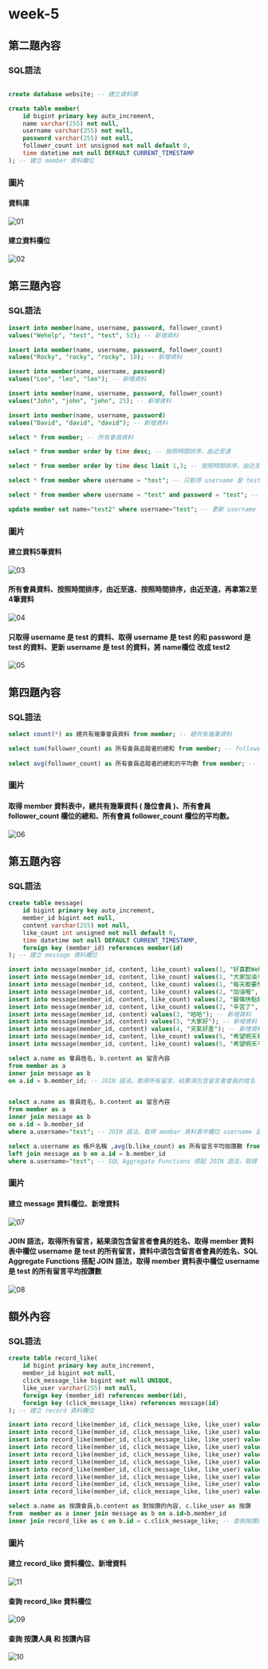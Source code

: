 # week-5
## 第二題內容
### SQL語法
```sql

create database website; -- 建立資料庫

create table member(
	id bigint primary key auto_increment,
	name varchar(255) not null,
	username varchar(255) not null,
	password varchar(255) not null,
	follower_count int unsigned not null default 0,
	time datetime not null DEFAULT CURRENT_TIMESTAMP
); -- 建立 member 資料欄位

```
### 圖片
#### 資料庫
![01](https://user-images.githubusercontent.com/84265782/196320055-9fa55971-1a00-4151-8120-13bd64ca5cb0.png)
#### 建立資料欄位
![02](https://user-images.githubusercontent.com/84265782/196320104-6533d864-1619-4aa0-9f60-0b271be94970.png)

## 第三題內容
### SQL語法
```sql
insert into member(name, username, password, follower_count) 
values("Wehelp", "test", "test", 52); -- 新增資料

insert into member(name, username, password, follower_count) 
values("Rocky", "rocky", "rocky", 10); -- 新增資料

insert into member(name, username, password) 
values("Leo", "leo", "leo"); -- 新增資料

insert into member(name, username, password, follower_count) 
values("John", "john", "john", 25); -- 新增資料

insert into member(name, username, password) 
values("David", "david", "david"); -- 新增資料

select * from member; -- 所有會員資料

select * from member order by time desc; -- 按照時間排序，由近至遠

select * from member order by time desc limit 1,3; -- 按照時間排序，由近至遠，再拿第2至4筆資料

select * from member where username = "test"; -- 只取得 username 是 test 的資料

select * from member where username = "test" and password = "test"; -- 取得 username 是 test 的和 password 是 test 的資料

update member set name="test2" where username="test"; -- 更新 username 是 test 的資料，將 name欄位 改成 test2

```

### 圖片
#### 建立資料5筆資料
![03](https://user-images.githubusercontent.com/84265782/196321709-cce83521-84b8-475f-bc56-401470a9c8fa.png)
#### 所有會員資料、按照時間排序，由近至遠、按照時間排序，由近至遠，再拿第2至4筆資料
![04](https://user-images.githubusercontent.com/84265782/196321927-18e49448-bdf0-4f8b-9323-d3ff76e565f7.png)
#### 只取得 username 是 test 的資料、取得 username 是 test 的和 password 是 test 的資料、更新 username 是 test 的資料，將 name欄位 改成 test2
![05](https://user-images.githubusercontent.com/84265782/196322045-c6066b71-5722-4901-ac96-80505b13627d.png)

## 第四題內容
### SQL語法
```sql
select count(*) as 總共有幾筆會員資料 from member; -- 總共有幾筆資料 

select sum(follower_count) as 所有會員追蹤者的總和 from member; -- follower_count 欄位的總和
 
select avg(follower_count) as 所有會員追蹤者的總和的平均數 from member; --  follower_count 欄位的平均數

```

### 圖片
#### 取得 member 資料表中，總共有幾筆資料 ( 幾位會員 )、所有會員 follower_count 欄位的總和、所有會員 follower_count 欄位的平均數。
![06](https://user-images.githubusercontent.com/84265782/196322809-7fdb2199-8052-470b-bff1-2059bbb1883e.png)

## 第五題內容
### SQL語法
```sql
create table message(
	id bigint primary key auto_increment,
	member_id bigint not null,
	content varchar(255) not null,
	like_count int unsigned not null default 0,
	time datetime not null DEFAULT CURRENT_TIMESTAMP,
	foreign key (member_id) references member(id)
); -- 建立 message 資料欄位

insert into message(member_id, content, like_count) values(1, "好喜歡Wehelp喔", 70); -- 新增資料
insert into message(member_id, content, like_count) values(1, "大家加油!!!", 45); -- 新增資料
insert into message(member_id, content, like_count) values(1, "每天都要學習!!!", 50); -- 新增資料
insert into message(member_id, content, like_count) values(2, "加油喔", 3); -- 新增資料
insert into message(member_id, content, like_count) values(2, "腳傷快點好~", 2); -- 新增資料
insert into message(member_id, content, like_count) values(2, "辛苦了", 1); -- 新增資料
insert into message(member_id, content) values(3, "哈哈"); -- 新增資料
insert into message(member_id, content) values(3, "大家好"); -- 新增資料
insert into message(member_id, content) values(4, "天氣好差"); -- 新增資料
insert into message(member_id, content, like_count) values(5, "希望明天有太陽", 10); -- 新增資料
insert into message(member_id, content, like_count) values(5, "希望明天不要下雨", 20); -- 新增資料

select a.name as 會員姓名, b.content as 留言內容 
from member as a
inner join message as b
on a.id = b.member_id; -- JOIN 語法，取得所有留⾔，結果須包含留⾔者會員的姓名


select a.name as 會員姓名, b.content as 留言內容 
from member as a
inner join message as b
on a.id = b.member_id
where a.username="test"; -- JOIN 語法，取得 member 資料表中欄位 username 是 test 的所有留言，資料中須包含留⾔者會員的姓名

select a.username as 帳戶名稱 ,avg(b.like_count) as 所有留言平均按讚數 from member as a
left join message as b on a.id = b.member_id 
where a.username="test"; -- SQL Aggregate Functions 搭配 JOIN 語法，取得 member 資料表中欄位 userna

```

### 圖片
#### 建立 message 資料欄位、新增資料
![07](https://user-images.githubusercontent.com/84265782/196323793-8e99d21e-4fde-4bf4-b889-e4b981cc98c2.png)
#### JOIN 語法，取得所有留⾔，結果須包含留⾔者會員的姓名、取得 member 資料表中欄位 username 是 test 的所有留⾔，資料中須包含留⾔者會員的姓名、SQL Aggregate Functions 搭配 JOIN 語法，取得 member 資料表中欄位 username 是 test 的所有留⾔平均按讚數
![08](https://user-images.githubusercontent.com/84265782/196324219-8e6b0b97-0d18-411f-8f19-265915029641.png)

## 額外內容
### SQL語法
```sql
create table record_like(
	id bigint primary key auto_increment,
	member_id bigint not null,
	click_message_like bigint not null UNIQUE, 
    like_user varchar(255) not null,
    foreign key (member_id) references member(id),
	foreign key (click_message_like) references message(id)
); -- 建立 record 資料欄位

insert into record_like(member_id, click_message_like, like_user) values(1, 3, "+1"); -- 新增資料
insert into record_like(member_id, click_message_like, like_user) values(1, 8, "+1"); -- 新增資料
insert into record_like(member_id, click_message_like, like_user) values(2, 4, "+1"); -- 新增資料
insert into record_like(member_id, click_message_like, like_user) values(2, 5, "+1"); -- 新增資料
insert into record_like(member_id, click_message_like, like_user) values(3, 6, "+1"); -- 新增資料
insert into record_like(member_id, click_message_like, like_user) values(3, 7, "+1"); -- 新增資料
insert into record_like(member_id, click_message_like, like_user) values(4, 9, "+1"); -- 新增資料
insert into record_like(member_id, click_message_like, like_user) values(4, 10, "+1"); -- 新增資料
insert into record_like(member_id, click_message_like, like_user) values(5, 11, "+1"); -- 新增資料
insert into record_like(member_id, click_message_like, like_user) values(5, 1, "+1"); -- 新增資料

select a.name as 按讚會員,b.content as 對按讚的內容, c.like_user as 按讚 
from  member as a inner join message as b on a.id=b.member_id 
inner join record_like as c on b.id = c.click_message_like; -- 查詢按讚的人和內容
```

### 圖片
#### 建立 record_like 資料欄位、新增資料
![11](https://user-images.githubusercontent.com/84265782/196382136-4460ea37-f4d4-4366-bc3f-b0c91a1880ee.png)
#### 查詢 record_like 資料欄位
![09](https://user-images.githubusercontent.com/84265782/196382523-14a1f4ce-6778-4676-9ed3-f68c56868892.png)
#### 查詢 按讚人員 和 按讚內容 
![10](https://user-images.githubusercontent.com/84265782/196382316-0806ab0f-5b84-48cb-bf6f-c3071b71f0a5.png)

